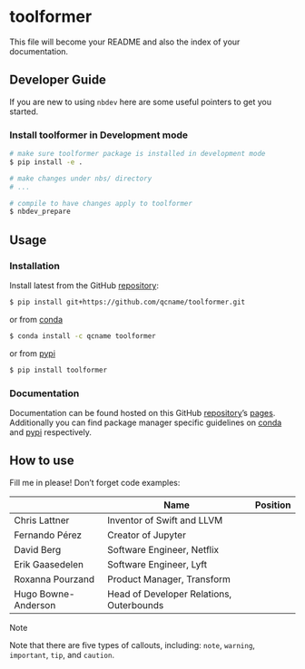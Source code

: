 # toolformer


<!-- WARNING: THIS FILE WAS AUTOGENERATED! DO NOT EDIT! -->

This file will become your README and also the index of your
documentation.

## Developer Guide

If you are new to using `nbdev` here are some useful pointers to get you
started.

### Install toolformer in Development mode

``` sh
# make sure toolformer package is installed in development mode
$ pip install -e .

# make changes under nbs/ directory
# ...

# compile to have changes apply to toolformer
$ nbdev_prepare
```

## Usage

### Installation

Install latest from the GitHub
[repository](https://github.com/qcname/toolformer):

``` sh
$ pip install git+https://github.com/qcname/toolformer.git
```

or from [conda](https://anaconda.org/qcname/toolformer)

``` sh
$ conda install -c qcname toolformer
```

or from [pypi](https://pypi.org/project/toolformer/)

``` sh
$ pip install toolformer
```

### Documentation

Documentation can be found hosted on this GitHub
[repository](https://github.com/qcname/toolformer)’s
[pages](https://qcname.github.io/toolformer/). Additionally you can find
package manager specific guidelines on
[conda](https://anaconda.org/qcname/toolformer) and
[pypi](https://pypi.org/project/toolformer/) respectively.

## How to use

Fill me in please! Don’t forget code examples:

|                     | Name                                     | Position |
|---------------------|------------------------------------------|----------|
| Chris Lattner       | Inventor of Swift and LLVM               |          |
| Fernando Pérez      | Creator of Jupyter                       |          |
| David Berg          | Software Engineer, Netflix               |          |
| Erik Gaasedelen     | Software Engineer, Lyft                  |          |
| Roxanna Pourzand    | Product Manager, Transform               |          |
| Hugo Bowne-Anderson | Head of Developer Relations, Outerbounds |          |

> [!NOTE]
>
> Note that there are five types of callouts, including: `note`,
> `warning`, `important`, `tip`, and `caution`.
